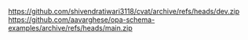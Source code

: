 https://github.com/shivendratiwari3118/cvat/archive/refs/heads/dev.zip
https://github.com/aavarghese/opa-schema-examples/archive/refs/heads/main.zip
